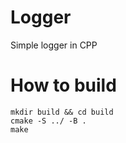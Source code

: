 # Logger
Simple logger in CPP

# How to build
```
mkdir build && cd build
cmake -S ../ -B .
make
```
